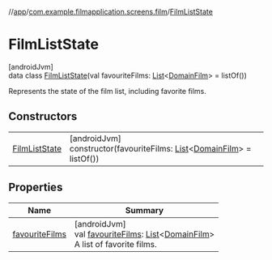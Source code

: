 //[app](../../../index.md)/[com.example.filmapplication.screens.film](../index.md)/[FilmListState](index.md)

# FilmListState

[androidJvm]\
data class [FilmListState](index.md)(val favouriteFilms: [List](https://kotlinlang.org/api/latest/jvm/stdlib/kotlin.collections/-list/index.html)&lt;[DomainFilm](../../com.example.filmapplication.domain/-domain-film/index.md)&gt; = listOf())

Represents the state of the film list, including favorite films.

## Constructors

| | |
|---|---|
| [FilmListState](-film-list-state.md) | [androidJvm]<br>constructor(favouriteFilms: [List](https://kotlinlang.org/api/latest/jvm/stdlib/kotlin.collections/-list/index.html)&lt;[DomainFilm](../../com.example.filmapplication.domain/-domain-film/index.md)&gt; = listOf()) |

## Properties

| Name | Summary |
|---|---|
| [favouriteFilms](favourite-films.md) | [androidJvm]<br>val [favouriteFilms](favourite-films.md): [List](https://kotlinlang.org/api/latest/jvm/stdlib/kotlin.collections/-list/index.html)&lt;[DomainFilm](../../com.example.filmapplication.domain/-domain-film/index.md)&gt;<br>A list of favorite films. |
